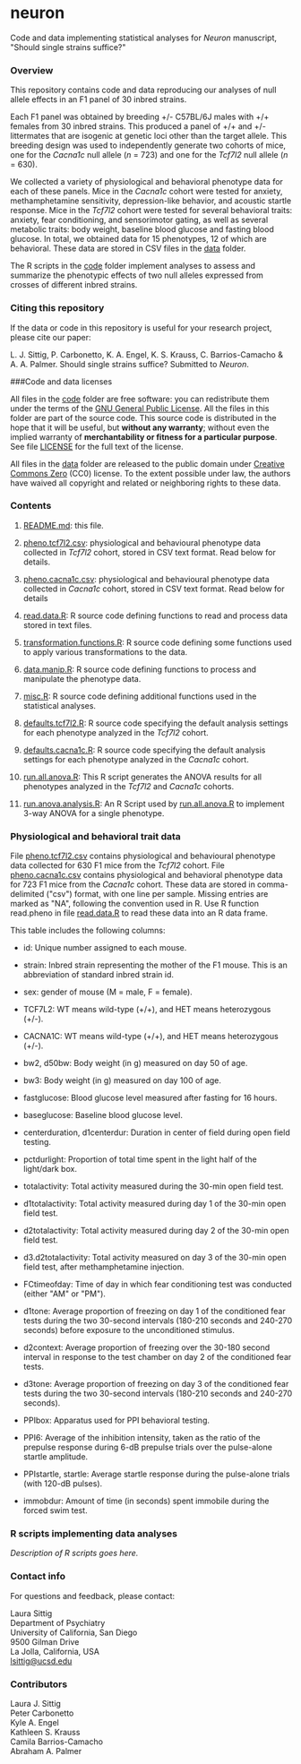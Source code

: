 # neuron

Code and data implementing statistical analyses for *Neuron*
manuscript, "Should single strains suffice?"

### Overview

This repository contains code and data reproducing our analyses of
null allele effects in an F1 panel of 30 inbred strains.

Each F1 panel was obtained by breeding +/- C57BL/6J males with +/+
females from 30 inbred strains. This produced a panel of +/+ and +/-
littermates that are isogenic at genetic loci other than the target
allele. This breeding design was used to independently generate two
cohorts of mice, one for the *Cacna1c* null allele (*n* = 723) and one
for the *Tcf7l2* null allele (*n* = 630).

We collected a variety of physiological and behavioral phenotype data
for each of these panels. Mice in the *Cacna1c* cohort were tested for
anxiety, methamphetamine sensitivity, depression-like behavior, and
acoustic startle response. Mice in the *Tcf7l2* cohort were tested for
several behavioral traits: anxiety, fear conditioning, and
sensorimotor gating, as well as several metabolic traits: body weight,
baseline blood glucose and fasting blood glucose. In total, we
obtained data for 15 phenotypes, 12 of which are behavioral. These
data are stored in CSV files in the [data](data) folder.

The R scripts in the [code](code) folder implement analyses to assess
and summarize the phenotypic effects of two null alleles expressed
from crosses of different inbred strains.

### Citing this repository

If the data or code in this repository is useful for your research
project, please cite our paper:

L. J. Sittig, P. Carbonetto, K. A. Engel, K. S. Krauss, C.
Barrios-Camacho & A. A. Palmer. Should single strains suffice?
Submitted to *Neuron*.

###Code and data licenses

All files in the [code](code) folder are free software: you can
redistribute them under the terms of the
[GNU General Public License](http://www.gnu.org/licenses/gpl.html). All
the files in this folder are part of the source code. This source code
is distributed in the hope that it will be useful, but **without any
warranty**; without even the implied warranty of **merchantability or
fitness for a particular purpose**. See file [LICENSE](code/LICENSE)
for the full text of the license.

All files in the [data](data) folder are released to the public domain
under
[Creative Commons Zero](http://creativecommons.org/publicdomain/zero/1.0)
(CC0) license. To the extent possible under law, the authors have
waived all copyright and related or neighboring rights to these data.

### Contents

1. [README.md](README.md): this file.

2. [pheno.tcf7l2.csv](data/pheno.tcf7l2.csv): physiological and
behavioural phenotype data collected in *Tcf7l2* cohort, stored in CSV
text format. Read below for details.

3. [pheno.cacna1c.csv](data/pheno.cacna1c.csv): physiological and
behavioural phenotype data collected in *Cacna1c* cohort, stored in
CSV text format. Read below for details

4. [read.data.R](code/read.data.R): R source code defining functions
to read and process data stored in text files.

5. [transformation.functions.R](code/transformation.functions.R): R
source code defining some functions used to apply various
transformations to the data.

6. [data.manip.R](code/data.manip.R): R source code defining functions
to process and manipulate the phenotype data.

7. [misc.R](code/misc.R): R source code defining additional functions
used in the statistical analyses.

8. [defaults.tcf7l2.R](code/defaults.tcf7l2.R): R source code
specifying the default analysis settings for each phenotype analyzed
in the *Tcf7l2* cohort.

9. [defaults.cacna1c.R](code/defaults.cacna1c.R): R source code
specifying the default analysis settings for each phenotype analyzed
in the *Cacna1c* cohort.

10. [run.all.anova.R](code/run.all.anova.R): This R script generates
the ANOVA results for all phenotypes analyzed in the *Tcf7l2* and
*Cacna1c* cohorts.

11. [run.anova.analysis.R](code/run.anova.analysis.R): An R Script
used by [run.all.anova.R](code/run.all.anova.R) to implement 3-way
ANOVA for a single phenotype.

### Physiological and behavioral trait data

File [pheno.tcf7l2.csv](data/pheno.tcf7l2.csv) contains physiological
and behavioural phenotype data collected for 630 F1 mice from the
*Tcf7l2* cohort. File [pheno.cacna1c.csv](data/pheno.cacna1c.csv)
contains physiological and behavioral phenotype data for 723 F1 mice
from the *Cacna1c* cohort. These data are stored in comma-delimited
("csv") format, with one line per sample. Missing entries are marked
as "NA", following the convention used in R. Use R function read.pheno
in file [read.data.R](code/read.data.R) to read these data into an R
data frame.

This table includes the following columns:

+ id: Unique number assigned to each mouse.

+ strain: Inbred strain representing the mother of the F1 mouse. This
is an abbreviation of standard inbred strain id.

+ sex: gender of mouse (M = male, F = female).

+ TCF7L2: WT means wild-type (+/+), and HET means heterozygous (+/-).

+ CACNA1C: WT means wild-type (+/+), and HET means heterozygous (+/-).

+ bw2, d50bw: Body weight (in g) measured on day 50 of age.

+ bw3: Body weight (in g) measured on day 100 of age.

+ fastglucose: Blood glucose level measured after fasting for 16 hours.

+ baseglucose: Baseline blood glucose level.

+ centerduration, d1centerdur: Duration in center of field during open
field testing.

+ pctdurlight: Proportion of total time spent in the light half of the
light/dark box.

+ totalactivity: Total activity measured during the 30-min open field
test.

+ d1totalactivity: Total activity measured during day 1 of the 30-min
open field test.

+ d2totalactivity: Total activity measured during day 2 of the 30-min
open field test.

+ d3.d2totalactivity: Total activity measured on day 3 of the 30-min
open field test, after methamphetamine injection.

+ FCtimeofday: Time of day in which fear conditioning test was
conducted (either "AM" or "PM").

+ d1tone: Average proportion of freezing on day 1 of the conditioned
fear tests during the two 30-second intervals (180-210 seconds and
240-270 seconds) before exposure to the unconditioned stimulus.

+ d2context: Average proportion of freezing over the 30-180 second
interval in response to the test chamber on day 2 of the conditioned
fear tests.

+ d3tone: Average proportion of freezing on day 3 of the conditioned
fear tests during the two 30-second intervals (180-210 seconds and
240-270 seconds).

+ PPIbox: Apparatus used for PPI behavioral testing.

+ PPI6: Average of the inhibition intensity, taken as the ratio of the
prepulse response during 6-dB prepulse trials over the pulse-alone
startle amplitude.

+ PPIstartle, startle: Average startle response during the pulse-alone
trials (with 120-dB pulses).

+ immobdur: Amount of time (in seconds) spent immobile during the
forced swim test.

### R scripts implementing data analyses

*Description of R scripts goes here.*

### Contact info

For questions and feedback, please contact:

Laura Sittig<br>
Department of Psychiatry<br>
University of California, San Diego<br>
9500 Gilman Drive<br>
La Jolla, California, USA<br>
lsittig@ucsd.edu

### Contributors

Laura J. Sittig<br>
Peter Carbonetto<br>
Kyle A. Engel<br>
Kathleen S. Krauss<br>
Camila Barrios-Camacho<br>
Abraham A. Palmer

